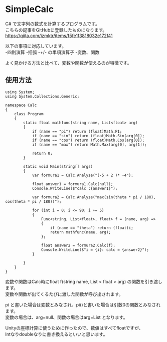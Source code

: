 # SimpleCalc

C# で文字列の数式を計算するプログラムです。  
こちらの記事をGitHubに登録したものになります。  
https://qiita.com/izmktr/items/f5fe1f3818032e172f41

以下の事項に対応しています。  
-四則演算
-括弧
-+/- の単項演算子
-変数、関数

よく見かける方法と比べて、変数や関数が使えるのが特徴です。  

## 使用方法

```
using System;
using System.Collections.Generic;

namespace Calc
{
    class Program
    {
        static float mathfunc(string name, List<float> arg)
        {
            if (name == "pi") return (float)Math.PI;
            if (name == "sin") return (float)Math.Sin(arg[0]);
            if (name == "cos") return (float)Math.Cos(arg[0]);
            if (name == "max") return Math.Max(arg[0], arg[1]);

            return 0;
        }

        static void Main(string[] args)
        {
            var formura1 = Calc.Analyze("(-5 + 2 )* -4");

            float answer1 = formura1.Calc(null);
            Console.WriteLine($"calc :{answer1}");

            var formura2 = Calc.Analyze("max(sin(theta * pi / 180), cos(theta * pi / 180))");

            for (int i = 0; i <= 90; i += 5)
            {
                Func<string, List<float>, float> f = (name, arg) =>
                {
                    if (name == "theta") return (float)i;
                    return mathfunc(name, arg);
                };

                float answer2 = formura2.Calc(f);
                Console.WriteLine($"i = {i}: calc = {answer2}");
            }

        }
    }
}
```

変数や関数はCalc時にfloat f(string name, List < float > arg) の関数を引き渡します。  
変数や関数が出てくるたびに渡した関数が呼び出されます。  

pi と書いた場合は変数とみなされ、pi()と書いた場合は引数0の関数とみなされます。  
変数の場合は、arg=null、関数の場合はarg=List となります。  

Unityの座標計算に使うために作ったので、数値はすべてfloatですが、  
Intなりdoubleなりに書き換えるといいと思います。



